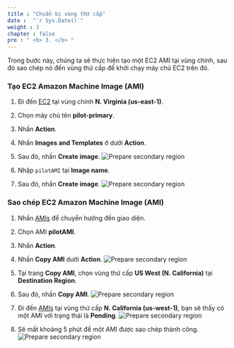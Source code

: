 ```yaml
---
title : "Chuẩn bị vùng thứ cấp"
date :  "`r Sys.Date()`" 
weight : 3 
chapter : false
pre : " <b> 3. </b> "
---
```


Trong bước này, chúng ta sẽ thực hiện tạo một EC2 AMI tại vùng chính, sau đó sao chép nó đến vùng thứ cấp để khởi chạy máy chủ EC2 trên đó.
### Tạo EC2 Amazon Machine Image (AMI)
1. Đi đến [EC2](https://us-east-1.console.aws.amazon.com/ec2/home?region=us-east-1#Instances:v=3;$case=tags:true%5C,client:false;$regex=tags:false%5C,client:false) tại vùng chính **N. Virginia (us-east-1)**.

2. Chọn máy chủ tên **pilot-primary**.
3. Nhấn **Action**.
4. Nhấn **Images and Templates** ở dưới **Action**.
5. Sau đó, nhấn **Create image**.
![Prepare secondary region](./images/3.preparesecondaryregion/3.1preparesecondaryregion.png?width=90pc)

6. Nhập ```pilotAMI``` tại **Image name**.
7. Sau đó, nhấn **Create image**.
![Prepare secondary region](./images/3.preparesecondaryregion/3.2preparesecondaryregion.png?width=90pc)

### Sao chép EC2 Amazon Machine Image (AMI)
1. Nhấn [AMIs](https://us-east-1.console.aws.amazon.com/ec2/home?region=us-east-1#Images:visibility=owned-by-me) để chuyển hướng đến giao diện.
2. Chọn AMI **pilotAMI**.
3. Nhấn **Action**.
4. Nhấn **Copy AMI** dưới **Action**.
![Prepare secondary region](./images/3.preparesecondaryregion/3.3preparesecondaryregion.png?width=90pc)

5. Tại trang **Copy AMI**, chọn vùng thứ cấp **US West (N. California)** tại **Destination Region**.
6. Sau đó, nhấn **Copy AMI**.
![Prepare secondary region](./images/3.preparesecondaryregion/3.4preparesecondaryregion.png?width=90pc)

7. Đi đến [AMIs](https://us-west-1.console.aws.amazon.com/ec2/home?region=us-west-1#Images:visibility=owned-by-me) tại vùng thứ cấp **N. California (us-west-1)**, bạn sẽ thấy có một AMI với trạng thái là **Pending**.
![Prepare secondary region](./images/3.preparesecondaryregion/3.5preparesecondaryregion.png?width=90pc)

8. Sẽ mất khoảng 5 phút để một AMI được sao chép thành công.
![Prepare secondary region](./images/3.preparesecondaryregion/3.6preparesecondaryregion.png?width=90pc)



